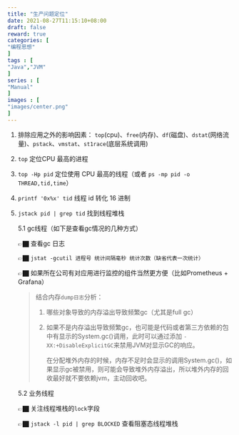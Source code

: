 ```yaml
---
title: "生产问题定位"
date: 2021-08-27T11:15:10+08:00
draft: false
reward: true
categories: [
"编程思想"
]
tags : [
"Java","JVM"
]
series : [
"Manual"
]
images : [
"images/center.png"
]
---
```


[comment]: <> "# 生产问题定位"

1. 排除应用之外的影响因素： `top`(cpu)、`free`(内存)、`df`(磁盘)、`dstat`(网络流量)、`pstack`、`vmstat`、`st1race`(底层系统调用)

2.  `top` 定位CPU 最高的进程

3. `top -Hp pid` 定位使用 CPU 最高的线程（或者 `ps -mp pid -o THREAD,tid,time`）

4.  `printf '0x%x' tid` 线程 id 转化 16 进制

5. `jstack pid | grep tid` 找到线程堆栈

   5.1 gc线程（如下是查看gc情况的几种方式）
   
   👉🏿 查看gc 日志
   
   👉🏿 `jstat -gcutil 进程号 统计间隔毫秒 统计次数（缺省代表一次统计）`
   
   👉🏿 如果所在公司有对应用进行监控的组件当然更方便（比如Prometheus + Grafana）
   
   > 结合内存`dump日志`分析：
   >
   > 1. 哪些对象导致的内存溢出导致频繁gc（尤其是full gc）
   >
   > 2. 如果不是内存溢出导致频繁gc，也可能是代码或者第三方依赖的包中有显示的System.gc()调用，此时可以通过添加 `-XX:+DisableExplicitGC`来禁用JVM对显示GC的响应。
   >
   >    在分配堆外内存的时候，内存不足时会显示的调用System.gc()，如果显示gc被禁用，则可能会导致堆外内存溢出，所以堆外内存的回收最好就不要依赖jvm，主动回收吧。
   
   5.2 业务线程
   
   👉🏿 关注线程堆栈的`lock`字段
   
   👉🏿 `jstack -l pid | grep BLOCKED` 查看阻塞态线程堆栈

